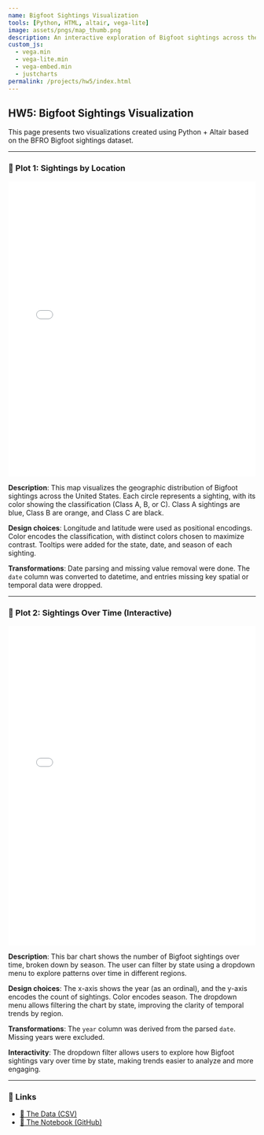 ```yaml
---
name: Bigfoot Sightings Visualization
tools: [Python, HTML, altair, vega-lite]
image: assets/pngs/map_thumb.png
description: An interactive exploration of Bigfoot sightings across the U.S., using Altair and Vega-Lite.
custom_js:
  - vega.min
  - vega-lite.min
  - vega-embed.min
  - justcharts
permalink: /projects/hw5/index.html
---
```

## HW5: Bigfoot Sightings Visualization

This page presents two visualizations created using Python + Altair based on the BFRO Bigfoot sightings dataset.

---

### 📍 Plot 1: Sightings by Location

<iframe src="/assets/plots/map_plot.html" width="100%" height="600" style="border:none;"></iframe>

**Description**: This map visualizes the geographic distribution of Bigfoot sightings across the United States. Each circle represents a sighting, with its color showing the classification (Class A, B, or C). Class A sightings are blue, Class B are orange, and Class C are black.

**Design choices**: Longitude and latitude were used as positional encodings. Color encodes the classification, with distinct colors chosen to maximize contrast. Tooltips were added for the state, date, and season of each sighting.

**Transformations**: Date parsing and missing value removal were done. The `date` column was converted to datetime, and entries missing key spatial or temporal data were dropped.

---

### 📅 Plot 2: Sightings Over Time (Interactive)

<iframe src="/assets/plots/bar_plot.html" width="100%" height="650" style="border:none;"></iframe>

**Description**: This bar chart shows the number of Bigfoot sightings over time, broken down by season. The user can filter by state using a dropdown menu to explore patterns over time in different regions.

**Design choices**: The x-axis shows the year (as an ordinal), and the y-axis encodes the count of sightings. Color encodes season. The dropdown menu allows filtering the chart by state, improving the clarity of temporal trends by region.

**Transformations**: The `year` column was derived from the parsed `date`. Missing years were excluded.

**Interactivity**: The dropdown filter allows users to explore how Bigfoot sightings vary over time by state, making trends easier to analyze and more engaging.

---

### 🔗 Links

- [🔗 The Data (CSV)](https://raw.githubusercontent.com/UIUC-iSchool-DataViz/is445_data/main/bfro_reports_fall2022.csv)  
- [📓 The Notebook (GitHub)](https://github.com/srighini/srighini.github.io/blob/main/python_notebooks/bigfoot_viz.ipynb)
